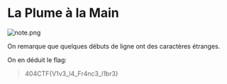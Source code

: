 # La Plume à la Main

![note.png](/St%C3%A9ganographie/La%20Plume%20%C3%A0%20la%20Main/note.png)

On remarque que quelques débuts de ligne ont des caractères étranges.

On en déduit le flag:

>404CTF{V1v3_l4_Fr4nc3_l1br3}
